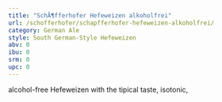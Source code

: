 ```yaml
---
title: "SchÃ¶fferhofer Hefeweizen alkoholfrei"
url: /schofferhofer/schapfferhofer-hefeweizen-alkoholfrei/
category: German Ale
style: South German-Style Hefeweizen
abv: 0
ibu: 0
srm: 0
upc: 0
---
```

alcohol-free Hefeweizen with the tipical taste, isotonic,
